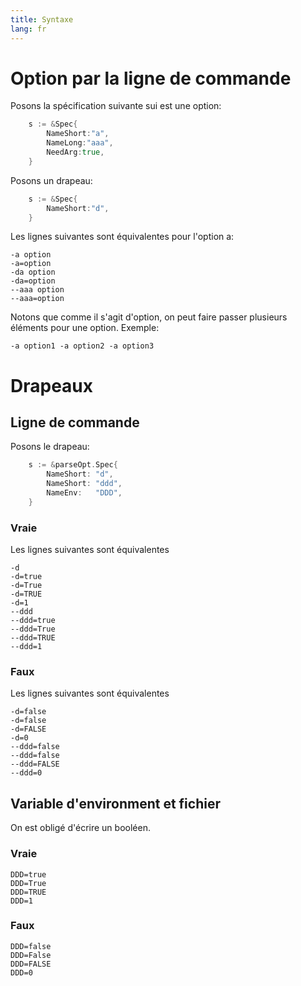 ```yaml
---
title: Syntaxe
lang: fr
---
```


# Option par la ligne de commande
Posons la spécification suivante sui est une option:
```go
	s := &Spec{
		NameShort:"a",
		NameLong:"aaa",
		NeedArg:true,
	}
```

Posons un drapeau:
```go
	s := &Spec{
		NameShort:"d",
	}
```

Les lignes suivantes sont équivalentes pour l'option a:
```
-a option
-a=option
-da option
-da=option
--aaa option
--aaa=option
```

Notons que comme il s'agit d'option, on peut faire passer plusieurs éléments pour une option. Exemple:
```
-a option1 -a option2 -a option3
```


# Drapeaux
## Ligne de commande
Posons le drapeau:
```go
	s := &parseOpt.Spec{
		NameShort: "d",
		NameShort: "ddd",
		NameEnv:   "DDD",
	}
```

### Vraie
Les lignes suivantes sont équivalentes
```
-d
-d=true
-d=True
-d=TRUE
-d=1
--ddd
--ddd=true
--ddd=True
--ddd=TRUE
--ddd=1
```

### Faux
Les lignes suivantes sont équivalentes
```
-d=false
-d=false
-d=FALSE
-d=0
--ddd=false
--ddd=false
--ddd=FALSE
--ddd=0
```

## Variable d'environment et fichier
On est obligé d'écrire un booléen.

### Vraie
```
DDD=true
DDD=True
DDD=TRUE
DDD=1
```

### Faux
```
DDD=false
DDD=False
DDD=FALSE
DDD=0
```
